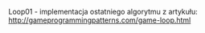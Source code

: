 Loop01 - implementacja ostatniego algorytmu z artykułu:
http://gameprogrammingpatterns.com/game-loop.html
